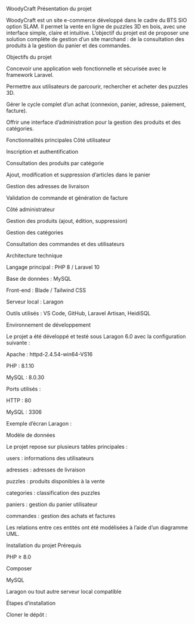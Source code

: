 WoodyCraft
Présentation du projet

WoodyCraft est un site e-commerce développé dans le cadre du BTS SIO option SLAM.
Il permet la vente en ligne de puzzles 3D en bois, avec une interface simple, claire et intuitive.
L’objectif du projet est de proposer une solution complète de gestion d’un site marchand : de la consultation des produits à la gestion du panier et des commandes.

Objectifs du projet

Concevoir une application web fonctionnelle et sécurisée avec le framework Laravel.

Permettre aux utilisateurs de parcourir, rechercher et acheter des puzzles 3D.

Gérer le cycle complet d’un achat (connexion, panier, adresse, paiement, facture).

Offrir une interface d’administration pour la gestion des produits et des catégories.

Fonctionnalités principales
Côté utilisateur

Inscription et authentification

Consultation des produits par catégorie

Ajout, modification et suppression d’articles dans le panier

Gestion des adresses de livraison

Validation de commande et génération de facture

Côté administrateur

Gestion des produits (ajout, édition, suppression)

Gestion des catégories

Consultation des commandes et des utilisateurs

Architecture technique

Langage principal : PHP 8 / Laravel 10

Base de données : MySQL

Front-end : Blade / Tailwind CSS

Serveur local : Laragon

Outils utilisés : VS Code, GitHub, Laravel Artisan, HeidiSQL

Environnement de développement

Le projet a été développé et testé sous Laragon 6.0 avec la configuration suivante :

Apache : httpd-2.4.54-win64-VS16

PHP : 8.1.10

MySQL : 8.0.30

Ports utilisés :

HTTP : 80

MySQL : 3306

Exemple d’écran Laragon :


Modèle de données

Le projet repose sur plusieurs tables principales :

users : informations des utilisateurs

adresses : adresses de livraison

puzzles : produits disponibles à la vente

categories : classification des puzzles

paniers : gestion du panier utilisateur

commandes : gestion des achats et factures

Les relations entre ces entités ont été modélisées à l’aide d’un diagramme UML.

Installation du projet
Prérequis

PHP ≥ 8.0

Composer

MySQL

Laragon ou tout autre serveur local compatible

Étapes d’installation

Cloner le dépôt :
